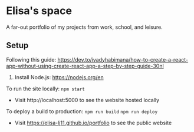 # Elisa's space
A far-out portfolio of my projects from work, school, and leisure.

## Setup
Following this guide: https://dev.to/ivadyhabimana/how-to-create-a-react-app-without-using-create-react-app-a-step-by-step-guide-30nl

1. Install Node.js: https://nodejs.org/en

To run the site locally:
`npm start`
- Visit http://localhost:5000 to see the website hosted locally

To deploy a build to production:
`npm run build`
`npm run deploy`
- Visit https://elisa-lj11.github.io/portfolio to see the public website
